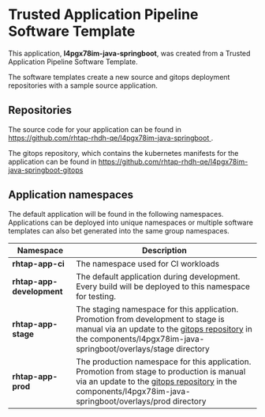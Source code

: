 # Trusted Application Pipeline Software Template

This application, **l4pgx78im-java-springboot**, was created from a Trusted Application Pipeline Software Template.

The software templates create a new source and gitops deployment repositories with a sample source application. 

## Repositories

The source code for your application can be found in [https://github.com/rhtap-rhdh-qe/l4pgx78im-java-springboot ](https://github.com/rhtap-rhdh-qe/l4pgx78im-java-springboot ).
 
The gitops repository, which contains the kubernetes manifests for the application can be found in 
[https://github.com/rhtap-rhdh-qe/l4pgx78im-java-springboot-gitops ](https://github.com/rhtap-rhdh-qe/l4pgx78im-java-springboot-gitops ) 

## Application namespaces 

The default application will be found in the following namespaces. Applications can be deployed into unique namespaces or multiple software templates can also bet generated into the same group namespaces.  

|  Namespace   |  Description   |  
| -------- | -------- |
| **rhtap-app-ci** | The namespace used for CI workloads |
| **rhtap-app-development** | The default application during development. Every build will be deployed to this namespace for testing. |
| **rhtap-app-stage** | The staging namespace for this application. Promotion from development to stage is manual via an update to the [gitops repository](https://github.com/rhtap-rhdh-qe/l4pgx78im-java-springboot-gitops ) in the components/l4pgx78im-java-springboot/overlays/stage directory |
| **rhtap-app-prod** | The production namespace for this application. Promotion from stage to production is manual via an update to the [gitops repository](https://github.com/rhtap-rhdh-qe/l4pgx78im-java-springboot-gitops ) in the components/l4pgx78im-java-springboot/overlays/prod directory |